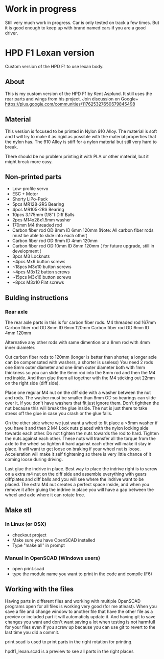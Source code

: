# Work in progress

Still very much work in progress. Car is only tested on track a few times. But it is good enough to keep up with brand named cars if you are a good driver. 

# HPD F1 Lexan version
Custom version of the HPD F1 to use lexan body. 

## About
This is my custom version of the HPD F1 by Kent Asplund. It still uses the rear parts and wings from his project. Join discussion on Google+ https://plus.google.com/communities/117625327650679845498 

## Material
This version is focused to be printed in Nylon 910 Alloy. The material is soft and I will try to make it as rigid as possible with the material properties that the nylon has. The 910 Alloy is stiff for a nylon material but still very hard to break. 

There should be no problem printing it with PLA or other material, but it might break more easy. 

## Non-printed parts
* Low-profile servo
* ESC + Motor
* Shorty LiPo-Pack
* 5pcs MR128-2RS Bearing
* 4pcs MR105-2RS Bearing
* 10pcs 3.175mm (1/8") Diff Balls
* 2pcs M14x28x1.5mm washer
* 170mm M4 threaded rod
* Carbon fiber rod OD 8mm ID 6mm 120mm (Note: All carbon fiber rods must be able to slide into each other)
* Carbon fiber rod OD 6mm ID 4mm 120mm
* Carbon fiber rod OD 10mm ID 8mm 120mm ( for future upgrade, still in development ) 
* 3pcs M3 Locknuts
* ~4pcs Mx6 button screws
* ~18pcs M3x10 button screws
* ~4pcs M3x12 button screws
* ~15pcs M3x16 button screws
* ~8pcs M3x10 Flat screws

## Bulding instructions

### Rear axle
The rear axle parts in this is for carbon fiber rods. 
M4 threaded rod 167mm
Carbon fiber rod OD 8mm ID 6mm 120mm
Carbon fiber rod OD 6mm ID 4mm 120mm

Alternative any other rods with same dimention or a 8mm rod with 4mm inner diameter. 

Cut carbon fiber rods to 120mm (longer is better than shorter, a longer axle can be compensated with washers, a shorter is useless)
You need 2 rods one 8mm outer diameter and one 6mm outer diameter both with 1mm thickness so you can slide the 6mm rod into the 8mm rod and then the M4 rod inside. And then glue them all together with the M4 sticking out 22mm on the right side (diff side). 

Place one regular M4 nut on the diff side with a washer between the nut and rods. The washer must be smaller than 8mm OD so bearings can slide over it. If you don't have washers that fit just ignore them. Don't tighthen the nut because this will break the glue inside. The nut is just there to take stress off the glue in case you crash or the glue fails. 

On the other side where we just want a wheel to fit place a <8mm washer if you have it and then 2 M4 Lock nuts placed with the nylon locking side towards each other. Do not tighten the nuts towards the rod to hard. Tighten the nuts against each other. These nuts will transfer all the torque from the axle to the wheel so tighten it hard against each other will make it stay in place. It will want to get loose on braking if your wheel nut is loose. Acceleration will make it self tightening so there is very little chance of it coming loose during driving. 

Last glue the indrive in place. Best way to place the indrive right is to screw on a extra m4 nut on the diff side and assemble everything with gears diffplates and diff balls and you will see where the indrive want to be placed. The extra M4 nut creates a perfect space inside, and when you remove it after gluing the indrive in place you will have a gap between the wheel and axle where it can rotate free. 

## Make stl

### In Linux (or OSX)
* checkout project
* Make sure you have OpenSCAD installed
* Type "make all" in prompt

### Manual in OpenSCAD (Windows users)
* open print.scad
* type the module name you want to print in the code and compile (F6)

## Working with the files
Having parts in different files and working with multiple OpenSCAD programs open for all files is working very good (for me atleast). When you save a file and change window to another file that have the other file as a previev or included part it will automaticly update it. And having git to save changes you want and don't want saving a lot when testing is not harmfull for your files even if you screw up because you can use git to revert to the last time you did a commit. 

print.scad is used to print parts in the right rotation for printing. 

hpdf1_lexan.scad is a preview to see all parts in the right places
